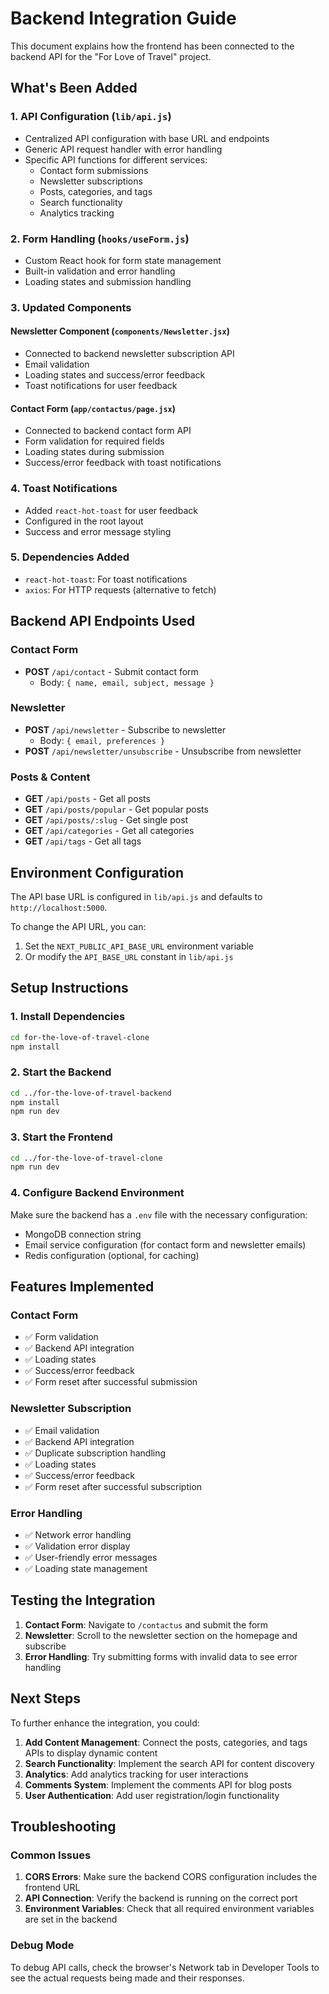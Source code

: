 # Backend Integration Guide

This document explains how the frontend has been connected to the backend API for the "For Love of Travel" project.

## What's Been Added

### 1. API Configuration (`lib/api.js`)
- Centralized API configuration with base URL and endpoints
- Generic API request handler with error handling
- Specific API functions for different services:
  - Contact form submissions
  - Newsletter subscriptions
  - Posts, categories, and tags
  - Search functionality
  - Analytics tracking

### 2. Form Handling (`hooks/useForm.js`)
- Custom React hook for form state management
- Built-in validation and error handling
- Loading states and submission handling

### 3. Updated Components

#### Newsletter Component (`components/Newsletter.jsx`)
- Connected to backend newsletter subscription API
- Email validation
- Loading states and success/error feedback
- Toast notifications for user feedback

#### Contact Form (`app/contactus/page.jsx`)
- Connected to backend contact form API
- Form validation for required fields
- Loading states during submission
- Success/error feedback with toast notifications

### 4. Toast Notifications
- Added `react-hot-toast` for user feedback
- Configured in the root layout
- Success and error message styling

### 5. Dependencies Added
- `react-hot-toast`: For toast notifications
- `axios`: For HTTP requests (alternative to fetch)

## Backend API Endpoints Used

### Contact Form
- **POST** `/api/contact` - Submit contact form
  - Body: `{ name, email, subject, message }`

### Newsletter
- **POST** `/api/newsletter` - Subscribe to newsletter
  - Body: `{ email, preferences }`
- **POST** `/api/newsletter/unsubscribe` - Unsubscribe from newsletter

### Posts & Content
- **GET** `/api/posts` - Get all posts
- **GET** `/api/posts/popular` - Get popular posts
- **GET** `/api/posts/:slug` - Get single post
- **GET** `/api/categories` - Get all categories
- **GET** `/api/tags` - Get all tags

## Environment Configuration

The API base URL is configured in `lib/api.js` and defaults to `http://localhost:5000`. 

To change the API URL, you can:
1. Set the `NEXT_PUBLIC_API_BASE_URL` environment variable
2. Or modify the `API_BASE_URL` constant in `lib/api.js`

## Setup Instructions

### 1. Install Dependencies
```bash
cd for-the-love-of-travel-clone
npm install
```

### 2. Start the Backend
```bash
cd ../for-the-love-of-travel-backend
npm install
npm run dev
```

### 3. Start the Frontend
```bash
cd ../for-the-love-of-travel-clone
npm run dev
```

### 4. Configure Backend Environment
Make sure the backend has a `.env` file with the necessary configuration:
- MongoDB connection string
- Email service configuration (for contact form and newsletter emails)
- Redis configuration (optional, for caching)

## Features Implemented

### Contact Form
- ✅ Form validation
- ✅ Backend API integration
- ✅ Loading states
- ✅ Success/error feedback
- ✅ Form reset after successful submission

### Newsletter Subscription
- ✅ Email validation
- ✅ Backend API integration
- ✅ Duplicate subscription handling
- ✅ Loading states
- ✅ Success/error feedback
- ✅ Form reset after successful subscription

### Error Handling
- ✅ Network error handling
- ✅ Validation error display
- ✅ User-friendly error messages
- ✅ Loading state management

## Testing the Integration

1. **Contact Form**: Navigate to `/contactus` and submit the form
2. **Newsletter**: Scroll to the newsletter section on the homepage and subscribe
3. **Error Handling**: Try submitting forms with invalid data to see error handling

## Next Steps

To further enhance the integration, you could:

1. **Add Content Management**: Connect the posts, categories, and tags APIs to display dynamic content
2. **Search Functionality**: Implement the search API for content discovery
3. **Analytics**: Add analytics tracking for user interactions
4. **Comments System**: Implement the comments API for blog posts
5. **User Authentication**: Add user registration/login functionality

## Troubleshooting

### Common Issues

1. **CORS Errors**: Make sure the backend CORS configuration includes the frontend URL
2. **API Connection**: Verify the backend is running on the correct port
3. **Environment Variables**: Check that all required environment variables are set in the backend

### Debug Mode

To debug API calls, check the browser's Network tab in Developer Tools to see the actual requests being made and their responses.
